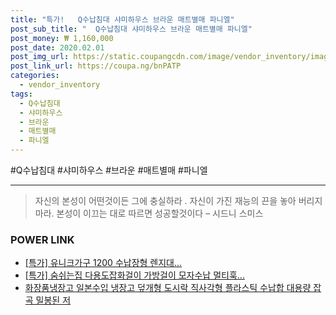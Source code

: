 ```yaml
--- 
title: "특가!   Q수납침대 샤미하우스 브라운 매트별매 파니엘" 
post_sub_title: "  Q수납침대 샤미하우스 브라운 매트별매 파니엘" 
post_money: ₩ 1,160,000 
post_date: 2020.02.01 
post_img_url: https://static.coupangcdn.com/image/vendor_inventory/images/2018/07/30/14/2/4af434ee-11f4-4bcc-96e7-dfde7fc700e4.jpg 
post_link_url: https://coupa.ng/bnPATP 
categories: 
  - vendor_inventory 
tags: 
  - Q수납침대 
  - 샤미하우스 
  - 브라운 
  - 매트별매 
  - 파니엘 
--- 
```

  #Q수납침대 #샤미하우스 #브라운 #매트별매 #파니엘 
<hr> 

> 자신의 본성이 어떤것이든 그에 충실하라 . 자신이 가진 재능의 끈을 놓아 버리지 마라. 본성이 이끄는 대로 따르면 성공할것이다 – 시드니 스미스 


### POWER LINK

* <a href="https://blog.naver.com/santokki14/221791965573" target="_blank">[특가] 유니크가구 1200 수납장형 렌지대...</a>
* <a href="https://blog.naver.com/santokki14/221790928045" target="_blank">[특가] 숨쉬는집 다용도잡화걸이 가방걸이 모자수납 멀티훅...</a>
* <a href="https://blog.naver.com/santokki14/221787034051" target="_blank">화장품냉장고 일본수입 냉장고 덮개형 도시락 직사각형 플라스틱 수납합 대용량 잡곡 밀봉된 저</a>
